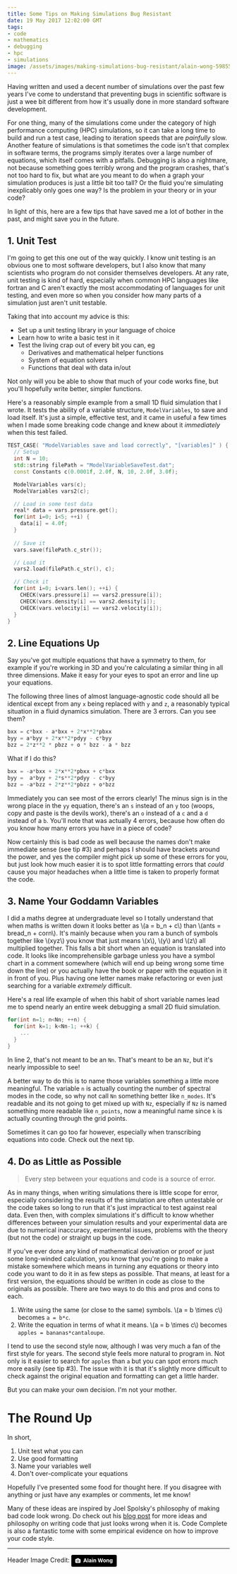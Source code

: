 ```yaml
---
title: Some Tips on Making Simulations Bug Resistant
date: 19 May 2017 12:02:00 GMT
tags:
- code
- mathematics
- debugging
- hpc
- simulations
image: /assets/images/making-simulations-bug-resistant/alain-wong-59855-unsplash.jpg
---
```


Having written and used a decent number of simulations over the past few years I've come to understand that preventing bugs in scientific software is just a wee bit different from how it's usually done in more standard software development.

For one thing, many of the simulations come under the category of high performance computing (HPC) simulations, so it can take a long time to build and run a test case, leading to iteration speeds that are *painfully* slow. Another feature of simulations is that sometimes the code isn't that complex in software terms, the programs simply iterates over a large number of equations, which itself comes with a pitfalls. Debugging is also a nightmare, not because something goes terribly wrong and the program crashes, that's not too hard to fix, but what are you meant to do when a graph your simulation produces is just a little bit too tall? Or the fluid you're simulating inexplicably only goes one way? Is the problem in your theory or in your code?

In light of this, here are a few tips that have saved me a lot of bother in the past, and might save you in the future.

## 1. Unit Test
I'm going to get this one out of the way quickly. I know unit testing is an obvious one to most software developers, but I also know that many scientists who program do not consider themselves developers. At any rate, unit testing is kind of hard, especially when common HPC languages like fortran and C aren't exactly the most accommodating of languages for unit testing, and even more so when you consider how many parts of a simulation just aren't unit testable.

Taking that into account my advice is this:

- Set up a unit testing library in your language of choice
- Learn how to write a basic test in it
- Test the living crap out of every bit you can, eg
  - Derivatives and mathematical helper functions
  - System of equation solvers
  - Functions that deal with data in/out

Not only will you be able to show that much of your code works fine, but you'll hopefully write better, simpler functions.

Here's a reasonably simple example from a small 1D fluid simulation that I wrote. It tests the ability of a variable structure, `ModelVariables`, to save and load itself. It's just a simple, effective test, and it came in useful a few times when I made some breaking code change and knew about it *immediately* when this test failed.

``` cpp
TEST_CASE( "ModelVariables save and load correctly", "[variables]" ) {
  // Setup
  int N = 10;
  std::string filePath = "ModelVariableSaveTest.dat";
  const Constants c(0.0001f, 2.0f, N, 10, 2.0f, 3.0f);

  ModelVariables vars(c);
  ModelVariables vars2(c);

  // Load in some test data
  real* data = vars.pressure.get();
  for(int i=0; i<5; ++i) {
    data[i] = 4.0f;
  }
  
  // Save it
  vars.save(filePath.c_str());

  // Load it
  vars2.load(filePath.c_str(), c);

  // Check it
  for(int i=0; i<vars.len(); ++i) {
    CHECK(vars.pressure[i] == vars2.pressure[i]);
    CHECK(vars.density[i] == vars2.density[i]);
    CHECK(vars.velocity[i] == vars2.velocity[i]);
  }
}
```

## 2. Line Equations Up
Say you've got multiple equations that have a symmetry to them, for example if you're working in 3D and you're calculating a similar thing in all three dimensions. Make it easy for your eyes to spot an error and line up your equations.

The following three lines of almost language-agnostic code should all be identical except from any `x` being replaced with `y` and `z`, a reasonably typical situation in a fluid dynamics simulation. There are 3 errors. Can you see them?

``` cpp
bxx = c*bxx - a*bxx + 2*x**2*pbxx
byy = a*byy + 2*x**2*pdyy - c*byy
bzz = 2*z**2 * pbzz + o * bzz - a * bzz 
```

What if I do this?

``` cpp
bxx = -a*bxx + 2*x**2*pbxx + c*bxx 
byy =  a*byy + 2*s**2*pdyy - c*byy
bzz = -a*bzz + 2*z**2*pbzz + o*bzz  
```

Immediately you can see most of the errors clearly! The minus sign is in the wrong place in the `yy` equation, there's an `s` instead of an `y` too (woops, copy and paste is the devils work), there's an `o` instead of a `c` and a `d` instead of a `b`. You'll note that was actually 4 errors, because how often do you know how many errors you have in a piece of code?

Now certainly this is bad code as well because the names don't make immediate sense (see tip #3) and perhaps I should have brackets around the power, and yes the compiler might pick up some of these errors for you, but just look how much easier it is to spot little formatting errors that *could* cause you major headaches when a little time is taken to properly format the code. 

## 3. Name Your Goddamn Variables
I did a maths degree at undergraduate level so I totally understand that when maths is written down it looks better as \\(a = b_n + c\\) than \\(ants = bread_n + corn\\). It's mainly because when you ram a bunch of symbols together like \\(xyz\\) you know that just means \\(x\\), \\(y\\) and \\(z\\) all multiplied together. This falls a bit short when an equation is translated into code. It looks like incomprehensible garbage unless you have a symbol chart in a comment somewhere (which will end up being wrong some time down the line) or you actually have the book or paper with the equation in it in front of you. Plus having one letter names make refactoring or even just searching for a variable *extremely* difficult.

Here's a real life example of when this habit of short variable names lead me to spend nearly an entire week debugging a small 2D fluid simulation.

``` cpp
for(int n=1; n<Nn; ++n) {
  for(int k=1; k<Nn-1; ++k) {
    ...
  }
}
```

In line 2, that's not meant to be an `Nn`. That's meant to be an `Nz`, but it's nearly impossible to see!

A better way to do this is to name those variables something a little more meaningful. The variable `n` is actually counting the number of spectral modes in the code, so why not call `Nn` something better like `n_modes`. It's readable and its not going to get mixed up with `Nz`, especially if `Nz` is named something more readable like `n_points`, now a meaningful name since `k` is actually counting through the grid points. 

Sometimes it can go too far however, especially when transcribing equations into code. Check out the next tip.

## 4. Do as Little as Possible

> Every step between your equations and code is a source of error.

As in many things, when writing simulations there is little scope for error, especially considering the results of the simulation are often untestable or the code takes so long to run that it's just impractical to test against real data. Even then, with complex simulations it's difficult to know whether differences between your simulation results and your experimental data are due to numerical inaccuracy, experimental issues, problems with the theory (but not the code) or straight up bugs in the code.

If you've ever done any kind of mathematical derivation or proof or just some long-winded calculation, you know that you're going to make a mistake somewhere which means in turning any equations or theory into code you want to do it in as few steps as possible. That means, at least for a first version, the equations should be written in code as close to the originals as possible. There are two ways to do this and pros and cons to each.

1. Write using the same (or close to the same) symbols. \\(a  = b \times c\\) becomes `a = b*c`.
2. Write the equation in terms of what it means. \\(a = b \times c\\) becomes `apples = bananas*cantaloupe`.

I tend to use the second style now, although I was very much a fan of the first style for years. The second style feels more natural to program in. Not only is it easier to search for `apples` than `a` but you can spot errors much more easily (see tip #3). The issue with it is that it's slightly more difficult to check against the original equation and formatting can get a little harder.

But you can make your own decision. I'm not your mother.

# The Round Up
In short,

1. Unit test what you can
2. Use good formatting
3. Name your variables well
4. Don't over-complicate your equations

Hopefully I've presented some food for thought here. If you disagree with anything or just have any examples or comments, let me know!

Many of these ideas are inspired by Joel Spolsky's philosophy of making bad code look wrong. Do check out his [blog post](https://www.joelonsoftware.com/2005/05/11/making-wrong-code-look-wrong/) for more ideas and philosophy on writing code that just looks wrong when it is. Code Complete is also a fantastic tome with some empirical evidence on how to improve your code style.

---

Header Image Credit: <a style="background-color:black;color:white;text-decoration:none;padding:4px 6px;font-family:-apple-system, BlinkMacSystemFont, &quot;San Francisco&quot;, &quot;Helvetica Neue&quot;, Helvetica, Ubuntu, Roboto, Noto, &quot;Segoe UI&quot;, Arial, sans-serif;font-size:12px;font-weight:bold;line-height:1.2;display:inline-block;border-radius:3px;" href="https://unsplash.com/@alainwong?utm_medium=referral&amp;utm_campaign=photographer-credit&amp;utm_content=creditBadge" target="_blank" rel="noopener noreferrer" title="Download free do whatever you want high-resolution photos from Alain Wong"><span style="display:inline-block;padding:2px 3px;"><svg xmlns="http://www.w3.org/2000/svg" style="height:12px;width:auto;position:relative;vertical-align:middle;top:-1px;fill:white;" viewBox="0 0 32 32"><title>unsplash-logo</title><path d="M20.8 18.1c0 2.7-2.2 4.8-4.8 4.8s-4.8-2.1-4.8-4.8c0-2.7 2.2-4.8 4.8-4.8 2.7.1 4.8 2.2 4.8 4.8zm11.2-7.4v14.9c0 2.3-1.9 4.3-4.3 4.3h-23.4c-2.4 0-4.3-1.9-4.3-4.3v-15c0-2.3 1.9-4.3 4.3-4.3h3.7l.8-2.3c.4-1.1 1.7-2 2.9-2h8.6c1.2 0 2.5.9 2.9 2l.8 2.4h3.7c2.4 0 4.3 1.9 4.3 4.3zm-8.6 7.5c0-4.1-3.3-7.5-7.5-7.5-4.1 0-7.5 3.4-7.5 7.5s3.3 7.5 7.5 7.5c4.2-.1 7.5-3.4 7.5-7.5z"></path></svg></span><span style="display:inline-block;padding:2px 3px;">Alain Wong</span></a>
